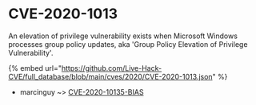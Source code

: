 # CVE-2020-1013

An elevation of privilege vulnerability exists when Microsoft Windows processes group policy updates, aka 'Group Policy Elevation of Privilege Vulnerability'.

{% embed url="https://github.com/Live-Hack-CVE/full_database/blob/main/cves/2020/CVE-2020-1013.json" %}


* marcinguy ~> [CVE-2020-10135-BIAS](https://zeste.alice-snow.ru/2020/database/cve-2020-1013/cve-2020-10135-bias-marcinguy)